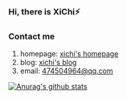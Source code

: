 ### Hi, there is XiChi⚡

### Contact me
1. homepage: [xichi's homepage](http://xichi.xyz/homepage/#/home)
2. blog: [xichi's blog](https://blog.xichi.xyz/)
3. email: 474504964@qq.com

<!--
**1999-XiChi/1999-XiChi** is a ✨ _special_ ✨ repository because its `README.md` (this file) appears on your GitHub profile.

Here are some ideas to get you started:

- 🔭 I’m currently working on ...
- 🌱 I’m currently learning ...
- 👯 I’m looking to collaborate on ...
- 🤔 I’m looking for help with ...
- 💬 Ask me about ...
- 📫 How to reach me: ...
- 😄 Pronouns: ...
- ⚡ Fun fact: ...
-->

[![Anurag's github stats](https://github-readme-stats.vercel.app/api?username=1999-XiChi)](https://github.com/1999-XiChi/github-readme-stats)
